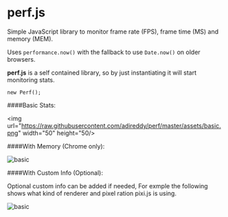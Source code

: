 # perf.js
Simple JavaScript library to monitor frame rate (FPS), frame time (MS) and memory (MEM).

Uses `performance.now()` with the fallback to use `Date.now()` on older browsers.

**perf.js** is a self contained library, so by just instantiating it will start monitoring stats.

`new Perf();`

####Basic Stats:

<img url="https://raw.githubusercontent.com/adireddy/perf/master/assets/basic.png" width="50" height="50/>

####With Memory (Chrome only):

![basic](https://raw.githubusercontent.com/adireddy/perf/master/assets/memory.png)

####With Custom Info (Optional):

Optional custom info can be added if needed, For exmple the following shows what kind of renderer and pixel ration pixi.js is using. 

![basic](https://raw.githubusercontent.com/adireddy/perf/master/assets/info.png)

